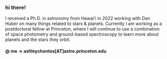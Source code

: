 ### hi there!

I received a Ph.D. in astronomy from Hawai'i in 2022 working with Dan Huber on many things related to stars & planets. Currently I am working as a postdoctoral fellow at Princeton, where I will continue to use a combination of space photometry and ground-based spectroscopy to learn more about planets and the stars they orbit.

#### @ me -> ashleychontos[AT]astro.princeton.edu
